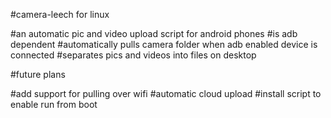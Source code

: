 #camera-leech for linux

#an automatic pic and video upload script for android phones
#is adb dependent
#automatically pulls camera folder when adb enabled device is connected
#separates pics and videos into files on desktop


#future plans

#add support for pulling over wifi
#automatic cloud upload 
#install script to enable run from boot
